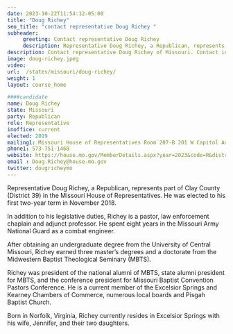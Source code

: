 ```yaml
---
date: 2023-10-22T11:54:12-05:00
title: "Doug Richey"
seo_title: "contact representative Doug Richey "
subheader:
     greeting: Contact representative Doug Richey
     description: Representative Doug Richey, a Republican, represents part of Clay County (District 39) in the Missouri House of Representatives. He was elected to his first two-year term in November 2018.
description: Contact representative Doug Richey of Missouri. Contact information for Doug Richey includes email address, phone number, and mailing address.
image: doug-richey.jpeg
video:
url:  /states/missouri/doug-richey/
weight: 1
layout: course_home

####candidate
name: Doug Richey
state: Missouri
party: Republican
role: Representative
inoffice: current
elected: 2019
mailing1: Missouri House of Representatives Room 207-B 201 W Capitol Ave Jefferson City, MO 65101
phone1: 573-751-1468
website: https://house.mo.gov/MemberDetails.aspx?year=2023&code=R&district=039/
email :	Doug.Richey@house.mo.gov
twitter: dougricheymo
---
```


Representative Doug Richey, a Republican, represents part of Clay County (District 39) in the Missouri House of Representatives. He was elected to his first two-year term in November 2018.

In addition to his legislative duties, Richey is a pastor, law enforcement chaplain and adjunct professor. He spent eight years in the Missouri Army National Guard as a combat engineer.

After obtaining an undergraduate degree from the University of Central Missouri, Richey earned three master’s degrees and a doctorate from the Midwestern Baptist Theological Seminary (MBTS).

Richey was president of the national alumni of MBTS, state alumni president for MBTS, and the conference president for Missouri Baptist Convention Pastors Conference. He is a current member of the Excelsior Springs and Kearney Chambers of Commerce, numerous local boards and Pisgah Baptist Church.

Born in Norfolk, Virginia, Richey currently resides in Excelsior Springs with his wife, Jennifer, and their two daughters.
